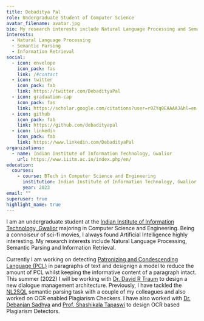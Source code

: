 ```yaml
---
title: Debaditya Pal
role: Undergraduate Student of Computer Science
avatar_filename: avatar.jpg
bio: My research interests include Natural Language Processing and Semantic Parsing
interests:
  - Natural Language Processing
  - Semantic Parsing
  - Information Retrieval
social:
  - icon: envelope
    icon_pack: fas
    link: /#contact
  - icon: twitter
    icon_pack: fab
    link: https://twitter.com/DebadityaPal
  - icon: graduation-cap
    icon_pack: fas
    link: https://scholar.google.com/citations?user=r0ZYq0EAAAAJ&hl=en
  - icon: github
    icon_pack: fab
    link: https://github.com/debadityapal
  - icon: linkedin
    icon_pack: fab
    link: https://www.linkedin.com/DebadityaPal
organizations:
  - name: Indian Institute of Information Technology, Gwalior
    url: https://www.iiitm.ac.in/index.php/en/
education:
  courses:
    - course: BTech in Computer Science and Engineering
      institution: Indian Institute of Information Technology, Gwalior
      year: 2023
email: ""
superuser: true
highlight_name: true
---
```

I am an undergraduate student at the [Indian Institute of Information Technology, Gwalior](https://www.iiitm.ac.in/index.php/en/) majoring in Computer Science and Engineering. Being a connoiseur of sci-fi movies, I always found Artificial Intelligence highly interesting. My research interests include Natural Language Processing, Semantic Parsing and Information Retrieval.

Currently I am working on detecting [Patronizing and Condescending Language (PCL)](https://sites.google.com/view/pcl-detection-semeval2022/) in paragraphs of text and designign a model to reduce the amount of PCL whilst keeping the informative content of a paragraph intact. This summer (2022) I will be working with [Dr. David R Traum](https://viterbi.usc.edu/directory/faculty/Traum/David) to design a new dialogue management architecture. Previously, I have tackled the [NL2SQL](https://ieeexplore.ieee.org/document/9417888) semantic parsing task with a couple of my colleagues and also worked on OCR enabled Plagiarism Checkers. I have also worked with [Dr. Debanjan Sadhya](https://www.iiitm.ac.in/index.php/en/component/splms/teacher/Dr.Devanjan) and [Prof. Shashikala Tapaswi](https://www.iiitm.ac.in/index.php/en/component/splms/teacher/Prof.Shashikala) to design OCR based Plagiarism Detectors.